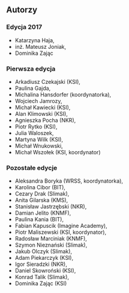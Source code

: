## Autorzy

### Edycja 2017
- Katarzyna Haja,
- inż. Mateusz Joniak,
- Dominika Zając

### Pierwsza edycja 
- Arkadiusz Czekajski (KSI),
- Paulina Gajda,
- Michalina Hansdorfer (koordynatorka),
- Wojciech Jamrozy,
- Michał Kawiecki (KSI),
- Alan Klimowski (KSI),
- Agnieszka Pocha (NKR),
- Piotr Rytko (KSI),
- Julia Waloszek,
- Martyna Wilk (KSI),
- Michał Wnukowski,
- Michał Wszołek (KSI, koordynator)

### Pozostałe edycje
- Aleksandra Boryka (WRSS, koordynatorka),
- Karolina Cibor (BIT),
- Cezary Drak (Slimak),
- Anita Gilarska (KMS),
- Stanisław Jastrzębski (NKR),
- Damian Jelito (KNMF),
- Paulina Kania (BIT),
- Fabian Kapuscik (Imagine Academy),
- Piotr Maliszewski (KSI, koordynator),
- Radosław Marciniak (KNMF),
- Szymon Nieznański (Slimak),
- Jakub Olczyk (Slimak),
- Adam Piekarczyk (KSI),
- Igor Sieradzki (NKR),
- Daniel Skowroński (KSI),
- Konrad Talik (Slimak),
- Dominika Zając (KSI)

